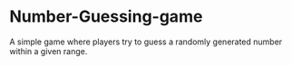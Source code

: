 # Number-Guessing-game
A simple game where players try to guess a randomly generated number within a given range.
